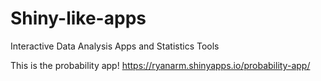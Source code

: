 # Shiny-like-apps
Interactive Data Analysis Apps and Statistics Tools

This is the probability app!
https://ryanarm.shinyapps.io/probability-app/

